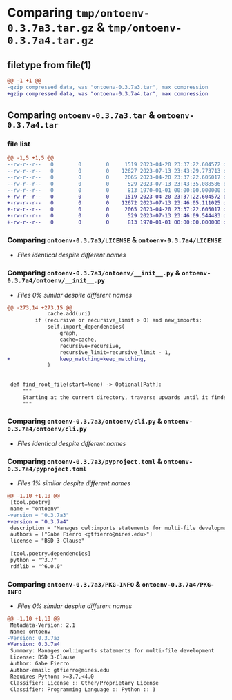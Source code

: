 # Comparing `tmp/ontoenv-0.3.7a3.tar.gz` & `tmp/ontoenv-0.3.7a4.tar.gz`

## filetype from file(1)

```diff
@@ -1 +1 @@
-gzip compressed data, was "ontoenv-0.3.7a3.tar", max compression
+gzip compressed data, was "ontoenv-0.3.7a4.tar", max compression
```

## Comparing `ontoenv-0.3.7a3.tar` & `ontoenv-0.3.7a4.tar`

### file list

```diff
@@ -1,5 +1,5 @@
--rw-r--r--   0        0        0     1519 2023-04-20 23:37:22.604572 ontoenv-0.3.7a3/LICENSE
--rw-r--r--   0        0        0    12627 2023-07-13 23:43:29.773713 ontoenv-0.3.7a3/ontoenv/__init__.py
--rw-r--r--   0        0        0     2065 2023-04-20 23:37:22.605017 ontoenv-0.3.7a3/ontoenv/cli.py
--rw-r--r--   0        0        0      529 2023-07-13 23:43:35.088586 ontoenv-0.3.7a3/pyproject.toml
--rw-r--r--   0        0        0      813 1970-01-01 00:00:00.000000 ontoenv-0.3.7a3/PKG-INFO
+-rw-r--r--   0        0        0     1519 2023-04-20 23:37:22.604572 ontoenv-0.3.7a4/LICENSE
+-rw-r--r--   0        0        0    12672 2023-07-13 23:46:05.111025 ontoenv-0.3.7a4/ontoenv/__init__.py
+-rw-r--r--   0        0        0     2065 2023-04-20 23:37:22.605017 ontoenv-0.3.7a4/ontoenv/cli.py
+-rw-r--r--   0        0        0      529 2023-07-13 23:46:09.544483 ontoenv-0.3.7a4/pyproject.toml
+-rw-r--r--   0        0        0      813 1970-01-01 00:00:00.000000 ontoenv-0.3.7a4/PKG-INFO
```

### Comparing `ontoenv-0.3.7a3/LICENSE` & `ontoenv-0.3.7a4/LICENSE`

 * *Files identical despite different names*

### Comparing `ontoenv-0.3.7a3/ontoenv/__init__.py` & `ontoenv-0.3.7a4/ontoenv/__init__.py`

 * *Files 0% similar despite different names*

```diff
@@ -273,14 +273,15 @@
             cache.add(uri)
         if (recursive or recursive_limit > 0) and new_imports:
             self.import_dependencies(
                 graph,
                 cache=cache,
                 recursive=recursive,
                 recursive_limit=recursive_limit - 1,
+                keep_matching=keep_matching,
             )
 
 
 def find_root_file(start=None) -> Optional[Path]:
     """
     Starting at the current directory, traverse upwards until it finds a .ontoenv directory
     """
```

### Comparing `ontoenv-0.3.7a3/ontoenv/cli.py` & `ontoenv-0.3.7a4/ontoenv/cli.py`

 * *Files identical despite different names*

### Comparing `ontoenv-0.3.7a3/pyproject.toml` & `ontoenv-0.3.7a4/pyproject.toml`

 * *Files 1% similar despite different names*

```diff
@@ -1,10 +1,10 @@
 [tool.poetry]
 name = "ontoenv"
-version = "0.3.7a3"
+version = "0.3.7a4"
 description = "Manages owl:imports statements for multi-file development"
 authors = ["Gabe Fierro <gtfierro@mines.edu>"]
 license = "BSD 3-Clause"
 
 [tool.poetry.dependencies]
 python = "^3.7"
 rdflib = "^6.0.0"
```

### Comparing `ontoenv-0.3.7a3/PKG-INFO` & `ontoenv-0.3.7a4/PKG-INFO`

 * *Files 0% similar despite different names*

```diff
@@ -1,10 +1,10 @@
 Metadata-Version: 2.1
 Name: ontoenv
-Version: 0.3.7a3
+Version: 0.3.7a4
 Summary: Manages owl:imports statements for multi-file development
 License: BSD 3-Clause
 Author: Gabe Fierro
 Author-email: gtfierro@mines.edu
 Requires-Python: >=3.7,<4.0
 Classifier: License :: Other/Proprietary License
 Classifier: Programming Language :: Python :: 3
```

